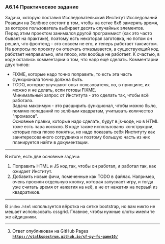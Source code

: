 ### A6.14 Практическое задание ###
Задача, которую поставил Исследовательский Институт Исследований Реакции на
Зелёное состоит в том, чтобы на сетке 6x6 замерять время, за которое пользователь
выбирает десять случайных элементов.    
Перед этим проектом занимался другой программист (как это часто бывает на
практике), поэтому есть некоторая заготовка, но потом он решил, что фронтенд - это
совсем не его, и теперь работает таксистом. На вопросы по проекту он отвечать
отказывается, а существующий код работает неправильно, или плохо, или вообще не
работает. К счастью, в коде остались комментарии о том, что надо ещё сделать.
Комментарии двух типов:    
- FIXME, которые надо точно поправить, то есть эта часть функционала точно должна быть.    
- TODO, которые улучшают опыт пользователя, но, в принципе, их можно и не делать,
если готовы FIXME.    
Минимальный запрос от Института - это сделать так, чтобы всё работало.    
Задача максимум - это расширить функционал, чтобы можно было, помимо попаданий
по зелёным квадратам, учитывать количество "промахов".    
Основные правки, которые надо сделать, будут в js-коде, но в HTML тоже есть пара
косяков. В коде также использованы конструкции, которые пока плохо понятны, но
надо показать себя Институту как заинтересованного сотрудника и поэтому большую
часть из них планируется найти в документации.    
----
В итоге, есть две основные задачи:    
1. Поправить HTML и JS код так, чтобы он работал, и работал так, как ожидает Институт.    
2. Добавить новые фичи, помеченные как TODO в файлах. Например, очень просили
отдельную кнопку, которая запускает игру, и тогда уже считать время от нажатия
на неё, а не от нажатия на первый из квадратиков.    
----
В `index.html` используется вёрстка на сетке bootstrap, но вам никто не мешает
использовать cssgrid. Главное, чтобы нужные слоты имели те же айдишники.    
    
----
3. Ответ опубликован на GitHub Pages    
[**`https://stalkspectrum.github.io/sf-py-fs-game10/`**](https://stalkspectrum.github.io/sf-py-fs-game10/)    
